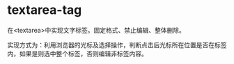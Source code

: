 # textarea-tag
在&lt;textarea>中实现文字标签。固定格式、禁止编辑、整体删除。

实现方式为：利用浏览器的光标及选择操作，判断点击后光标所在位置是否在标签内，如果是则选中整个标签，否则编辑非标签内容。
